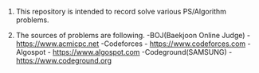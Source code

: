 1. This repository is intended to record solve various PS/Algorithm problems.

2. The sources of problems are following.
    -BOJ(Baekjoon Online Judge) - https://www.acmicpc.net
    -Codeforces - https://www.codeforces.com
    -Algospot - https://www.algospot.com
    -Codeground(SAMSUNG) - https://www.codeground.org
